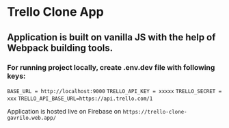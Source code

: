 # Trello Clone App

## Application is built on vanilla JS with the help of Webpack building tools. 

### For running project locally, create .env.dev file with following keys:

`BASE_URL = http://localhost:9000`
`TRELLO_API_KEY = xxxxx`
`TRELLO_SECRET = xxx`
`TRELLO_API_BASE_URL=https://api.trello.com/1`

Application is hosted live on Firebase on `https://trello-clone-gavrilo.web.app/`
